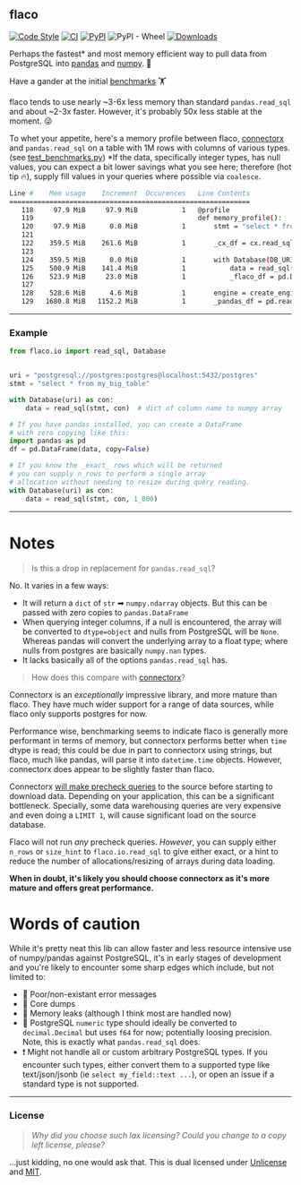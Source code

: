 ## flaco

[![Code Style](https://img.shields.io/badge/code%20style-black-000000.svg)](https://github.com/python/black)
[![CI](https://github.com/milesgranger/flaco/actions/workflows/CI.yml/badge.svg?branch=master)](https://github.com/milesgranger/flaco/actions/workflows/CI.yml)
[![PyPI](https://img.shields.io/pypi/v/flaco.svg)](https://pypi.org/project/flaco)
![PyPI - Wheel](https://img.shields.io/pypi/wheel/flaco)
[![Downloads](https://pepy.tech/badge/flaco/month)](https://pepy.tech/project/flaco)

Perhaps the fastest* and most memory efficient way to
pull data from PostgreSQL into [pandas](https://pandas.pydata.org/) 
and [numpy](https://numpy.org/doc/stable/index.html). 🚀

Have a gander at the initial [benchmarks](./benchmarks) 🏋

flaco tends to use nearly ~3-6x less memory than standard `pandas.read_sql` 
and about ~2-3x faster. However, it's probably 50x less stable at the moment. 😜

To whet your appetite, here's a memory profile between flaco, [connectorx](https://github.com/sfu-db/connector-x) 
and `pandas.read_sql` on a table with 1M rows with columns of various types. 
(see [test_benchmarks.py](benchmarks/test_benchmarks.py)) *If the data, 
specifically integer types, has null values, you can expect a bit lower savings
what you see here; therefore (hot tip 🔥), supply fill values in your queries 
where possible via `coalesce`.

```bash
Line #    Mem usage    Increment  Occurences   Line Contents
============================================================
   118     97.9 MiB     97.9 MiB           1   @profile
   119                                         def memory_profile():
   120     97.9 MiB      0.0 MiB           1       stmt = "select * from test_table"
   121                                         
   122    359.5 MiB    261.6 MiB           1       _cx_df = cx.read_sql(DB_URI, stmt, return_type="pandas")
   123                                         
   124    359.5 MiB      0.0 MiB           1       with Database(DB_URI) as con:
   125    500.9 MiB    141.4 MiB           1           data = read_sql(stmt, con, n_rows=1_000_000)
   126    523.9 MiB     23.0 MiB           1           _flaco_df = pd.DataFrame(data, copy=False)
   127                                         
   128    528.6 MiB      4.6 MiB           1       engine = create_engine(DB_URI)
   129   1680.8 MiB   1152.2 MiB           1       _pandas_df = pd.read_sql(stmt, engine)
```

---

### Example

```python
from flaco.io import read_sql, Database


uri = "postgresql://postgres:postgres@localhost:5432/postgres"
stmt = "select * from my_big_table"

with Database(uri) as con:
    data = read_sql(stmt, con)  # dict of column name to numpy array

# If you have pandas installed, you can create a DataFrame
# with zero copying like this:
import pandas as pd
df = pd.DataFrame(data, copy=False)

# If you know the _exact_ rows which will be returned
# you can supply n_rows to perform a single array 
# allocation without needing to resize during query reading.
with Database(uri) as con:
    data = read_sql(stmt, con, 1_000)
```

---

# Notes

> Is this a drop in replacement for `pandas.read_sql`?

No. It varies in a few ways:
- It will return a `dict` of `str` ➡ `numpy.ndarray` objects. But this 
  can be passed with zero copies to  `pandas.DataFrame`
- When querying integer columns, if a null is encountered, the array will be 
  converted to `dtype=object` and nulls from PostgreSQL will be `None`. 
  Whereas pandas will convert the underlying array to a float type; where nulls
  from postgres are basically `numpy.nan` types.
- It lacks basically all of the options `pandas.read_sql` has.


> How does this compare with [connectorx](https://github.com/sfu-db/connector-x)?

Connectorx is an _exceptionally_ impressive library, and more mature than flaco. 
They have much wider support for a range of data sources, while flaco only 
supports postgres for now.

Performance wise, benchmarking seems to indicate flaco is generally more performant
in terms of memory, but connectorx performs better when `time` dtype is read; this 
could be due in part to connectorx using strings, but flaco, much like pandas, will 
parse it into `datetime.time` objects. However, connectorx does appear to be
slightly faster than flaco.

Connectorx [will make precheck queries](https://github.com/sfu-db/connector-x#how-does-connectorx-download-the-data)
to the source before starting to download data. Depending on your application,
this can be a significant bottleneck. Specially, some data warehousing queries
are very expensive and even doing  a `LIMIT 1`, will cause significant load on
the source database.

Flaco will not run _any_ precheck queries. _However_, you can supply either
`n_rows` or `size_hint` to `flaco.io.read_sql` to give either exact, or a
hint to reduce the number of allocations/resizing of arrays during data loading.

**When in doubt, it's likely you should choose connectorx as it's more mature and
offers great performance.**

# Words of caution

While it's pretty neat this lib can allow faster and less resource
intensive use of numpy/pandas against PostgreSQL, it's in early 
stages of development and you're likely to encounter some sharp edges
which include, but not limited to:

- 📝 Poor/non-existant error messages
- 💩 Core dumps
- 🚰 Memory leaks (although I think most are handled now)
- 📍 PostgreSQL `numeric` type should ideally be converted to `decimal.Decimal`
     but uses `f64` for now; potentially loosing precision. Note, this
     is exactly what `pandas.read_sql` does. 
- ❗ Might not handle all or custom arbitrary PostgreSQL types. If you encounter
   such types, either convert them to a supported type like text/json/jsonb 
   (ie `select my_field::text ...`), or open an issue if a standard type is not 
   supported.

---

### License

> _Why did you choose such lax licensing? Could you change to a copy left license, please?_

...just kidding, no one would ask that. This is dual licensed under 
[Unlicense](LICENSE) and [MIT](LICENSE-MIT). 